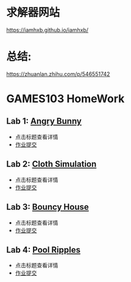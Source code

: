 # 求解器网站

https://iamhxb.github.io/iamhxb/

# 总结:

https://zhuanlan.zhihu.com/p/546551742

# GAMES103 HomeWork 

## Lab 1: [Angry Bunny](./HW1/) 

- 点击标题查看详情
- [作业提交](http://www.smartchair.org/GAMES103)

## Lab 2: [Cloth Simulation](./HW2/) 

- 点击标题查看详情
- [作业提交](http://www.smartchair.org/GAMES103)

## Lab 3: [Bouncy House](./HW3/) 

- 点击标题查看详情
- [作业提交](http://www.smartchair.org/GAMES103)

## Lab 4: [Pool Ripples](./HW4/) 

- 点击标题查看详情
- [作业提交](http://www.smartchair.org/GAMES103)


